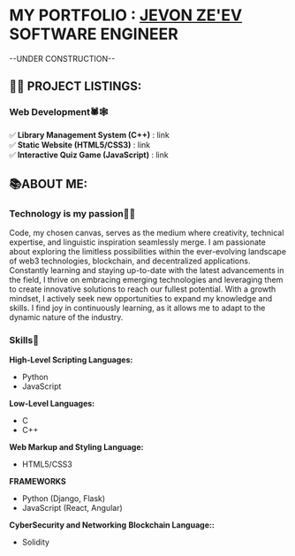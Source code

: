 <h1>MY PORTFOLIO : <a href="https://github.com/j3vonk3lly">JEVON ZE'EV </a>SOFTWARE ENGINEER</h1>
--UNDER CONSTRUCTION--
<h2>👨‍💻 PROJECT LISTINGS:</h2>
<h3>Web Development🕷️🕸️</h3>
✅<b> Library Management System (C++)</b>  : link<br/>
✅<b> Static Website (HTML5/CSS3)</b>  : link<br/>
✅<b> Interactive Quiz Game (JavaScript)</b>  : link<br/>

<h2>📚ABOUT ME:</h2>
<h3>Technology is my passion🤖🧬</h3>
Code, my chosen canvas, serves as the medium where creativity, technical expertise, and linguistic inspiration seamlessly merge. I am passionate about exploring the limitless possibilities within the ever-evolving landscape of web3 technologies, blockchain, and decentralized applications. Constantly learning and staying up-to-date with the latest advancements in the field, I thrive on embracing emerging technologies and leveraging them to create innovative solutions to reach our fullest potential. With a growth mindset, I actively seek new opportunities to expand my knowledge and skills. I find joy in continuously learning, as it allows me to adapt to the dynamic nature of the industry.

<h3>Skills💪</h3>
<b>High-Level Scripting Languages:</b>
  <ul>
    <li>Python</li>
    <li>JavaScript</li>
  </ul>
<b>Low-Level Languages:</b>
  <ul>
    <li>C</li>
    <li>C++</li>
  </ul>
<b>Web Markup and Styling Language:</b>
  <ul>
    <li>HTML5/CSS3</li>
  </ul>
<b>FRAMEWORKS</b>
  <ul>
    <li>Python (Django, Flask)</li>
    <li>JavaScript (React, Angular)</li>
  </ul>
<b>CyberSecurity and Networking</b>
<b>Blockchain Language::</b>
  <ul>
    <li>Solidity</li>
  </ul>
